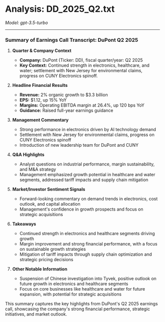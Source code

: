 # Analysis: DD_2025_Q2.txt

*Model: gpt-3.5-turbo*

---

### Summary of Earnings Call Transcript: DuPont Q2 2025

1. **Quarter & Company Context**
   - **Company:** DuPont (Ticker: DD), fiscal quarter/year: Q2 2025
   - **Key Context:** Continued strength in electronics, healthcare, and water; settlement with New Jersey for environmental claims, progress on CUNY Electronics spinoff.

2. **Headline Financial Results**
   - **Revenue:** 2% organic growth to $3.3 billion
   - **EPS:** $1.12, up 15% YoY
   - **Margins:** Operating EBITDA margin at 26.4%, up 120 bps YoY
   - **Guidance:** Raised full-year earnings guidance

3. **Management Commentary**
   - Strong performance in electronics driven by AI technology demand
   - Settlement with New Jersey for environmental claims, progress on CUNY Electronics spinoff
   - Introduction of new leadership team for DuPont and CUNY

4. **Q&A Highlights**
   - Analyst questions on industrial performance, margin sustainability, and M&A strategy
   - Management emphasized growth potential in healthcare and water segments, addressed tariff impacts and supply chain mitigation

5. **Market/Investor Sentiment Signals**
   - Forward-looking commentary on demand trends in electronics, cost outlook, and capital allocation
   - Management's confidence in growth prospects and focus on strategic acquisitions

6. **Takeaways**
   - Continued strength in electronics and healthcare segments driving growth
   - Margin improvement and strong financial performance, with a focus on sustainable growth strategies
   - Mitigation of tariff impacts through supply chain optimization and strategic pricing decisions

7. **Other Notable Information**
   - Suspension of Chinese investigation into Tyvek, positive outlook on future growth in electronics and healthcare segments
   - Focus on core businesses like healthcare and water for future expansion, with potential for strategic acquisitions

This summary captures the key highlights from DuPont's Q2 2025 earnings call, showcasing the company's strong financial performance, strategic initiatives, and market outlook.